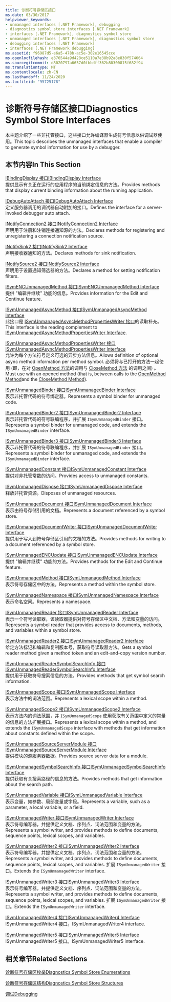 ```yaml
---
title: 诊断符号存储区接口
ms.date: 03/30/2017
helpviewer_keywords:
- unmanaged interfaces [.NET Framework], debugging
- diagnostics symbol store interfaces [.NET Framework]
- interfaces [.NET Framework], diagnostics symbol store
- unmanaged interfaces [.NET Framework], diagnostics symbol store
- debugging interfaces [.NET Framework]
- interfaces [.NET Framework debugging]
ms.assetid: f96987d5-e6a5-478b-ac5e-302e16545cce
ms.openlocfilehash: e376544a9d428ce5110a7e38b92a8e830f574664
ms.sourcegitcommit: d8020797a6657d0fbbdff362b80300815f682f94
ms.translationtype: MT
ms.contentlocale: zh-CN
ms.lasthandoff: 11/24/2020
ms.locfileid: "95725178"
---
```

# <a name="diagnostics-symbol-store-interfaces"></a><span data-ttu-id="d479d-102">诊断符号存储区接口</span><span class="sxs-lookup"><span data-stu-id="d479d-102">Diagnostics Symbol Store Interfaces</span></span>

<span data-ttu-id="d479d-103">本主题介绍了一些非托管接口，这些接口允许编译器生成符号信息以供调试器使用。</span><span class="sxs-lookup"><span data-stu-id="d479d-103">This topic describes the unmanaged interfaces that enable a compiler to generate symbol information for use by a debugger.</span></span>  
  
## <a name="in-this-section"></a><span data-ttu-id="d479d-104">本节内容</span><span class="sxs-lookup"><span data-stu-id="d479d-104">In This Section</span></span>  

 [<span data-ttu-id="d479d-105">IBindingDisplay 接口</span><span class="sxs-lookup"><span data-stu-id="d479d-105">IBindingDisplay Interface</span></span>](ibindingdisplay-interface.md)  
 <span data-ttu-id="d479d-106">提供显示有关正在运行的应用程序的当前绑定信息的方法。</span><span class="sxs-lookup"><span data-stu-id="d479d-106">Provides methods that display current binding information about the running application.</span></span>  
  
 [<span data-ttu-id="d479d-107">IDebugAutoAttach 接口</span><span class="sxs-lookup"><span data-stu-id="d479d-107">IDebugAutoAttach Interface</span></span>](idebugautoattach-interface.md)  
 <span data-ttu-id="d479d-108">定义服务器调用的调试器自动附加的接口。</span><span class="sxs-lookup"><span data-stu-id="d479d-108">Defines the interface for a server-invoked debugger auto attach.</span></span>  
  
 [<span data-ttu-id="d479d-109">INotifyConnection2 接口</span><span class="sxs-lookup"><span data-stu-id="d479d-109">INotifyConnection2 Interface</span></span>](inotifyconnection2-interface.md)  
 <span data-ttu-id="d479d-110">声明用于注册和注销连接通知源的方法。</span><span class="sxs-lookup"><span data-stu-id="d479d-110">Declares methods for registering and unregistering a connection notification source.</span></span>  
  
 [<span data-ttu-id="d479d-111">INotifySink2 接口</span><span class="sxs-lookup"><span data-stu-id="d479d-111">INotifySink2 Interface</span></span>](inotifysink2-interface.md)  
 <span data-ttu-id="d479d-112">声明接收器通知的方法。</span><span class="sxs-lookup"><span data-stu-id="d479d-112">Declares methods for sink notification.</span></span>  
  
 [<span data-ttu-id="d479d-113">INotifySource2 接口</span><span class="sxs-lookup"><span data-stu-id="d479d-113">INotifySource2 Interface</span></span>](inotifysource2-interface.md)  
 <span data-ttu-id="d479d-114">声明用于设置通知筛选器的方法。</span><span class="sxs-lookup"><span data-stu-id="d479d-114">Declares a method for setting notification filters.</span></span>  
  
 [<span data-ttu-id="d479d-115">ISymENCUnmanagedMethod 接口</span><span class="sxs-lookup"><span data-stu-id="d479d-115">ISymENCUnmanagedMethod Interface</span></span>](isymencunmanagedmethod-interface.md)  
 <span data-ttu-id="d479d-116">提供 "编辑并继续" 功能的信息。</span><span class="sxs-lookup"><span data-stu-id="d479d-116">Provides information for the Edit and Continue feature.</span></span>  
  
 [<span data-ttu-id="d479d-117">ISymUnmanagedAsyncMethod 接口</span><span class="sxs-lookup"><span data-stu-id="d479d-117">ISymUnmanagedAsyncMethod Interface</span></span>](isymunmanagedasyncmethod-interface.md)  
 <span data-ttu-id="d479d-118">此接口是 [ISymUnmanagedAsyncMethodPropertiesWriter 接口](isymunmanagedasyncmethodpropertieswriter-interface.md)的读取补充。</span><span class="sxs-lookup"><span data-stu-id="d479d-118">This interface is the reading complement to [ISymUnmanagedAsyncMethodPropertiesWriter Interface](isymunmanagedasyncmethodpropertieswriter-interface.md).</span></span>  
  
 [<span data-ttu-id="d479d-119">ISymUnmanagedAsyncMethodPropertiesWriter 接口</span><span class="sxs-lookup"><span data-stu-id="d479d-119">ISymUnmanagedAsyncMethodPropertiesWriter Interface</span></span>](isymunmanagedasyncmethodpropertieswriter-interface.md)  
 <span data-ttu-id="d479d-120">允许为每个方法符号定义可选的异步方法信息。</span><span class="sxs-lookup"><span data-stu-id="d479d-120">Allows definition of optional async method information per method symbol.</span></span> <span data-ttu-id="d479d-121">必须将与已打开的方法一起使用 (即，在对 [OpenMethod 方法](isymunmanagedwriter-openmethod-method.md)的调用与 [CloseMethod 方法](isymunmanagedwriter-closemethod-method.md) 的调用之间) 。</span><span class="sxs-lookup"><span data-stu-id="d479d-121">Must use with an opened method (that is, between calls to the [OpenMethod Method](isymunmanagedwriter-openmethod-method.md)and the [CloseMethod Method](isymunmanagedwriter-closemethod-method.md)).</span></span>  
  
 [<span data-ttu-id="d479d-122">ISymUnmanagedBinder 接口</span><span class="sxs-lookup"><span data-stu-id="d479d-122">ISymUnmanagedBinder Interface</span></span>](isymunmanagedbinder-interface.md)  
 <span data-ttu-id="d479d-123">表示非托管代码的符号绑定器。</span><span class="sxs-lookup"><span data-stu-id="d479d-123">Represents a symbol binder for unmanaged code.</span></span>  
  
 [<span data-ttu-id="d479d-124">ISymUnmanagedBinder2 接口</span><span class="sxs-lookup"><span data-stu-id="d479d-124">ISymUnmanagedBinder2 Interface</span></span>](isymunmanagedbinder2-interface.md)  
 <span data-ttu-id="d479d-125">表示非托管代码的符号联编程序，并扩展 `ISymUnmanagedBinder` 接口。</span><span class="sxs-lookup"><span data-stu-id="d479d-125">Represents a symbol binder for unmanaged code, and extends the `ISymUnmanagedBinder` interface.</span></span>  
  
 [<span data-ttu-id="d479d-126">ISymUnmanagedBinder3 接口</span><span class="sxs-lookup"><span data-stu-id="d479d-126">ISymUnmanagedBinder3 Interface</span></span>](isymunmanagedbinder3-interface.md)  
 <span data-ttu-id="d479d-127">表示非托管代码的符号联编程序，并扩展 `ISymUnmanagedBinder` 接口。</span><span class="sxs-lookup"><span data-stu-id="d479d-127">Represents a symbol binder for unmanaged code, and extends the `ISymUnmanagedBinder` interface.</span></span>  
  
 [<span data-ttu-id="d479d-128">ISymUnmanagedConstant 接口</span><span class="sxs-lookup"><span data-stu-id="d479d-128">ISymUnmanagedConstant Interface</span></span>](isymunmanagedconstant-interface.md)  
 <span data-ttu-id="d479d-129">提供对非托管常数的访问。</span><span class="sxs-lookup"><span data-stu-id="d479d-129">Provides access to unmanaged constants.</span></span>  
  
 [<span data-ttu-id="d479d-130">ISymUnmanagedDispose 接口</span><span class="sxs-lookup"><span data-stu-id="d479d-130">ISymUnmanagedDispose Interface</span></span>](isymunmanageddispose-interface.md)  
 <span data-ttu-id="d479d-131">释放非托管资源。</span><span class="sxs-lookup"><span data-stu-id="d479d-131">Disposes of unmanaged resources.</span></span>  
  
 [<span data-ttu-id="d479d-132">ISymUnmanagedDocument 接口</span><span class="sxs-lookup"><span data-stu-id="d479d-132">ISymUnmanagedDocument Interface</span></span>](isymunmanageddocument-interface.md)  
 <span data-ttu-id="d479d-133">表示由符号存储引用的文档。</span><span class="sxs-lookup"><span data-stu-id="d479d-133">Represents a document referenced by a symbol store.</span></span>  
  
 [<span data-ttu-id="d479d-134">ISymUnmanagedDocumentWriter 接口</span><span class="sxs-lookup"><span data-stu-id="d479d-134">ISymUnmanagedDocumentWriter Interface</span></span>](isymunmanageddocumentwriter-interface.md)  
 <span data-ttu-id="d479d-135">提供用于写入到符号存储区引用的文档的方法。</span><span class="sxs-lookup"><span data-stu-id="d479d-135">Provides methods for writing to a document referenced by a symbol store.</span></span>  
  
 [<span data-ttu-id="d479d-136">ISymUnmanagedENCUpdate 接口</span><span class="sxs-lookup"><span data-stu-id="d479d-136">ISymUnmanagedENCUpdate Interface</span></span>](isymunmanagedencupdate-interface.md)  
 <span data-ttu-id="d479d-137">提供 "编辑并继续" 功能的方法。</span><span class="sxs-lookup"><span data-stu-id="d479d-137">Provides methods for the Edit and Continue feature.</span></span>  
  
 [<span data-ttu-id="d479d-138">ISymUnmanagedMethod 接口</span><span class="sxs-lookup"><span data-stu-id="d479d-138">ISymUnmanagedMethod Interface</span></span>](isymunmanagedmethod-interface.md)  
 <span data-ttu-id="d479d-139">表示符号存储区中的方法。</span><span class="sxs-lookup"><span data-stu-id="d479d-139">Represents a method within the symbol store.</span></span>  
  
 [<span data-ttu-id="d479d-140">ISymUnmanagedNamespace 接口</span><span class="sxs-lookup"><span data-stu-id="d479d-140">ISymUnmanagedNamespace Interface</span></span>](isymunmanagednamespace-interface.md)  
 <span data-ttu-id="d479d-141">表示命名空间。</span><span class="sxs-lookup"><span data-stu-id="d479d-141">Represents a namespace.</span></span>  
  
 [<span data-ttu-id="d479d-142">ISymUnmanagedReader 接口</span><span class="sxs-lookup"><span data-stu-id="d479d-142">ISymUnmanagedReader Interface</span></span>](isymunmanagedreader-interface.md)  
 <span data-ttu-id="d479d-143">表示一个符号读取器，该读取器提供对符号存储区中文档、方法和变量的访问。</span><span class="sxs-lookup"><span data-stu-id="d479d-143">Represents a symbol reader that provides access to documents, methods, and variables within a symbol store.</span></span>  
  
 [<span data-ttu-id="d479d-144">ISymUnmanagedReader2 接口</span><span class="sxs-lookup"><span data-stu-id="d479d-144">ISymUnmanagedReader2 Interface</span></span>](isymunmanagedreader2-interface.md)  
 <span data-ttu-id="d479d-145">给定方法标记和编辑和复制版本号，获取符号读取器方法。</span><span class="sxs-lookup"><span data-stu-id="d479d-145">Gets a symbol reader method given a method token and an edit-and-copy version number.</span></span>  
  
 [<span data-ttu-id="d479d-146">ISymUnmanagedReaderSymbolSearchInfo 接口</span><span class="sxs-lookup"><span data-stu-id="d479d-146">ISymUnmanagedReaderSymbolSearchInfo Interface</span></span>](isymunmanagedreadersymbolsearchinfo-interface.md)  
 <span data-ttu-id="d479d-147">提供用于获取符号搜索信息的方法。</span><span class="sxs-lookup"><span data-stu-id="d479d-147">Provides methods that get symbol search information.</span></span>  
  
 [<span data-ttu-id="d479d-148">ISymUnmanagedScope 接口</span><span class="sxs-lookup"><span data-stu-id="d479d-148">ISymUnmanagedScope Interface</span></span>](isymunmanagedscope-interface.md)  
 <span data-ttu-id="d479d-149">表示方法中的词法范围。</span><span class="sxs-lookup"><span data-stu-id="d479d-149">Represents a lexical scope within a method.</span></span>  
  
 [<span data-ttu-id="d479d-150">ISymUnmanagedScope2 接口</span><span class="sxs-lookup"><span data-stu-id="d479d-150">ISymUnmanagedScope2 Interface</span></span>](isymunmanagedscope2-interface.md)  
 <span data-ttu-id="d479d-151">表示方法内的词法范围，并 `ISymUnmanagedScope` 使用获取有关范围中定义的常量的信息的方法扩展接口。</span><span class="sxs-lookup"><span data-stu-id="d479d-151">Represents a lexical scope within a method, and extends the `ISymUnmanagedScope` interface with methods that get information about constants defined within the scope..</span></span>  
  
 [<span data-ttu-id="d479d-152">ISymUnmanagedSourceServerModule 接口</span><span class="sxs-lookup"><span data-stu-id="d479d-152">ISymUnmanagedSourceServerModule Interface</span></span>](isymunmanagedsourceservermodule-interface.md)  
 <span data-ttu-id="d479d-153">提供模块的源服务器数据。</span><span class="sxs-lookup"><span data-stu-id="d479d-153">Provides source server data for a module.</span></span>  
  
 [<span data-ttu-id="d479d-154">ISymUnmanagedSymbolSearchInfo 接口</span><span class="sxs-lookup"><span data-stu-id="d479d-154">ISymUnmanagedSymbolSearchInfo Interface</span></span>](isymunmanagedsymbolsearchinfo-interface.md)  
 <span data-ttu-id="d479d-155">提供获取有关搜索路径的信息的方法。</span><span class="sxs-lookup"><span data-stu-id="d479d-155">Provides methods that get information about the search path.</span></span>  
  
 [<span data-ttu-id="d479d-156">ISymUnmanagedVariable 接口</span><span class="sxs-lookup"><span data-stu-id="d479d-156">ISymUnmanagedVariable Interface</span></span>](isymunmanagedvariable-interface.md)  
 <span data-ttu-id="d479d-157">表示变量，如参数、局部变量或字段。</span><span class="sxs-lookup"><span data-stu-id="d479d-157">Represents a variable, such as a parameter, a local variable, or a field.</span></span>  
  
 [<span data-ttu-id="d479d-158">ISymUnmanagedWriter 接口</span><span class="sxs-lookup"><span data-stu-id="d479d-158">ISymUnmanagedWriter Interface</span></span>](isymunmanagedwriter-interface.md)  
 <span data-ttu-id="d479d-159">表示符号编写器，并提供定义文档、序列点、词法范围和变量的方法。</span><span class="sxs-lookup"><span data-stu-id="d479d-159">Represents a symbol writer, and provides methods to define documents, sequence points, lexical scopes, and variables.</span></span>  
  
 [<span data-ttu-id="d479d-160">ISymUnmanagedWriter2 接口</span><span class="sxs-lookup"><span data-stu-id="d479d-160">ISymUnmanagedWriter2 Interface</span></span>](isymunmanagedwriter2-interface.md)  
 <span data-ttu-id="d479d-161">表示符号编写器，并提供定义文档、序列点、词法范围和变量的方法。</span><span class="sxs-lookup"><span data-stu-id="d479d-161">Represents a symbol writer, and provides methods to define documents, sequence points, lexical scopes, and variables.</span></span> <span data-ttu-id="d479d-162">扩展 `ISymUnmanagedWriter` 接口。</span><span class="sxs-lookup"><span data-stu-id="d479d-162">Extends the `ISymUnmanagedWriter` interface.</span></span>  
  
 [<span data-ttu-id="d479d-163">ISymUnmanagedWriter3 接口</span><span class="sxs-lookup"><span data-stu-id="d479d-163">ISymUnmanagedWriter3 Interface</span></span>](isymunmanagedwriter3-interface.md)  
 <span data-ttu-id="d479d-164">表示符号编写器，并提供定义文档、序列点、词法范围和变量的方法。</span><span class="sxs-lookup"><span data-stu-id="d479d-164">Represents a symbol writer, and provides methods to define documents, sequence points, lexical scopes, and variables.</span></span> <span data-ttu-id="d479d-165">扩展 `ISymUnmanagedWriter` 接口。</span><span class="sxs-lookup"><span data-stu-id="d479d-165">Extends the `ISymUnmanagedWriter` interface.</span></span>  
  
 [<span data-ttu-id="d479d-166">ISymUnmanagedWriter4 接口</span><span class="sxs-lookup"><span data-stu-id="d479d-166">ISymUnmanagedWriter4 Interface</span></span>](isymunmanagedwriter4-interface.md)  
 <span data-ttu-id="d479d-167">ISymUnmanagedWriter4 接口。</span><span class="sxs-lookup"><span data-stu-id="d479d-167">ISymUnmanagedWriter4 interface.</span></span>  
  
 [<span data-ttu-id="d479d-168">ISymUnmanagedWriter5 接口</span><span class="sxs-lookup"><span data-stu-id="d479d-168">ISymUnmanagedWriter5 Interface</span></span>](isymunmanagedwriter5-interface.md)  
 <span data-ttu-id="d479d-169">ISymUnmanagedWriter5 接口。</span><span class="sxs-lookup"><span data-stu-id="d479d-169">ISymUnmanagedWriter5 interface.</span></span>  
  
## <a name="related-sections"></a><span data-ttu-id="d479d-170">相关章节</span><span class="sxs-lookup"><span data-stu-id="d479d-170">Related Sections</span></span>  

 [<span data-ttu-id="d479d-171">诊断符号存储区枚举</span><span class="sxs-lookup"><span data-stu-id="d479d-171">Diagnostics Symbol Store Enumerations</span></span>](diagnostics-symbol-store-enumerations.md)  
  
 [<span data-ttu-id="d479d-172">诊断符号存储区结构</span><span class="sxs-lookup"><span data-stu-id="d479d-172">Diagnostics Symbol Store Structures</span></span>](diagnostics-symbol-store-structures.md)  
  
 [<span data-ttu-id="d479d-173">调试</span><span class="sxs-lookup"><span data-stu-id="d479d-173">Debugging</span></span>](../debugging/index.md)
